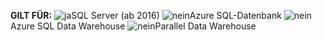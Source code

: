 **GILT FÜR:** ![ja](media/yes.png)SQL Server (ab 2016) ![nein](media/no.png)Azure SQL-Datenbank ![nein](media/no.png)Azure SQL Data Warehouse ![nein](media/no.png)Parallel Data Warehouse

